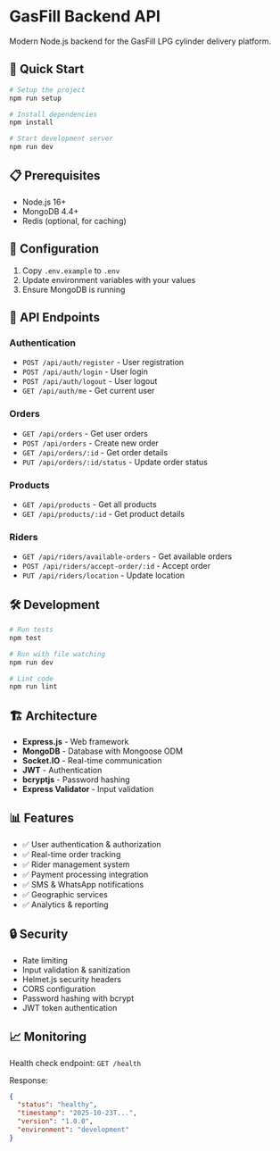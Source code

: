# GasFill Backend API

Modern Node.js backend for the GasFill LPG cylinder delivery platform.

## 🚀 Quick Start

```bash
# Setup the project
npm run setup

# Install dependencies
npm install

# Start development server
npm run dev
```

## 📋 Prerequisites

- Node.js 16+ 
- MongoDB 4.4+
- Redis (optional, for caching)

## 🔧 Configuration

1. Copy `.env.example` to `.env`
2. Update environment variables with your values
3. Ensure MongoDB is running

## 📡 API Endpoints

### Authentication
- `POST /api/auth/register` - User registration
- `POST /api/auth/login` - User login
- `POST /api/auth/logout` - User logout
- `GET /api/auth/me` - Get current user

### Orders
- `GET /api/orders` - Get user orders
- `POST /api/orders` - Create new order
- `GET /api/orders/:id` - Get order details
- `PUT /api/orders/:id/status` - Update order status

### Products
- `GET /api/products` - Get all products
- `GET /api/products/:id` - Get product details

### Riders
- `GET /api/riders/available-orders` - Get available orders
- `POST /api/riders/accept-order/:id` - Accept order
- `PUT /api/riders/location` - Update location

## 🛠 Development

```bash
# Run tests
npm test

# Run with file watching
npm run dev

# Lint code
npm run lint
```

## 🏗 Architecture

- **Express.js** - Web framework
- **MongoDB** - Database with Mongoose ODM
- **Socket.IO** - Real-time communication
- **JWT** - Authentication
- **bcryptjs** - Password hashing
- **Express Validator** - Input validation

## 📊 Features

- ✅ User authentication & authorization
- ✅ Real-time order tracking
- ✅ Rider management system
- ✅ Payment processing integration
- ✅ SMS & WhatsApp notifications
- ✅ Geographic services
- ✅ Analytics & reporting

## 🔒 Security

- Rate limiting
- Input validation & sanitization
- Helmet.js security headers
- CORS configuration
- Password hashing with bcrypt
- JWT token authentication

## 📈 Monitoring

Health check endpoint: `GET /health`

Response:
```json
{
  "status": "healthy",
  "timestamp": "2025-10-23T...",
  "version": "1.0.0",
  "environment": "development"
}
```